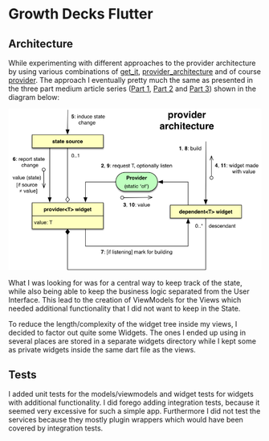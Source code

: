 # Growth Decks Flutter

## Architecture
While experimenting with different approaches to the provider architecture by using various combinations of [get_it](https://pub.dev/packages/get_it), [provider_architecture](https://pub.dev/packages/provider_architecture) and of course [provider](https://pub.dev/packages/provider). The approach I eventually pretty much the same as presented in the three part medium article series ([Part 1](https://medium.com/flutter-community/understanding-provider-in-diagrams-part-1-providing-values-4379aa1e7fd5), [Part 2](https://medium.com/flutter-community/understanding-provider-in-diagrams-part-2-basic-providers-1a80fb74d4e7) and [Part 3](https://medium.com/flutter-community/understanding-provider-in-diagrams-part-3-architecture-a145e4fbbde1)) shown in the diagram below: 

[<img src="https://github.com/lunaticcoding/MilleSandersApp/blob/developer/images/provider_architecture.png" width="600"/>](provider_architecture.png)

What I was looking for was for a central way to keep track of the state, while also being able to keep the business logic separated from the User Interface. This lead to the creation of ViewModels for the Views which needed additional functionality that I did not want to keep in the State. 

To reduce the length/complexity of the widget tree inside my views, I decided to factor out quite some Widgets. The ones I ended up using in several places are stored in a separate widgets directory while I kept some as private widgets inside the same dart file as the views.

## Tests
I added unit tests for the models/viewmodels and widget tests for widgets with additional functionality. I did forego adding integration tests, because it seemed very excessive for such a simple app. Furthermore I did not test the services because they mostly plugin wrappers which would have been covered by integration tests. 
